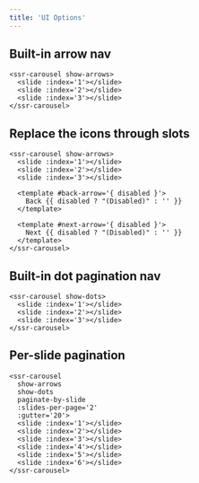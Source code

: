 ```yaml
---
title: 'UI Options'
---
```


## Built-in arrow nav

<demos-ui-arrows></demos-ui-arrows>

```vue
<ssr-carousel show-arrows>
  <slide :index='1'></slide>
  <slide :index='2'></slide>
  <slide :index='3'></slide>
</ssr-carousel>
```

## Replace the icons through slots

<demos-ui-arrows-custom></demos-ui-arrows-custom>

```vue
<ssr-carousel show-arrows>
  <slide :index='1'></slide>
  <slide :index='2'></slide>
  <slide :index='3'></slide>

  <template #back-arrow='{ disabled }'>
    Back {{ disabled ? "(Disabled)" : '' }}
  </template>

  <template #next-arrow='{ disabled }'>
    Next {{ disabled ? "(Disabled)" : '' }}
  </template>
</ssr-carousel>
```

## Built-in dot pagination nav

<demos-ui-dots></demos-ui-dots>

```vue
<ssr-carousel show-dots>
  <slide :index='1'></slide>
  <slide :index='2'></slide>
  <slide :index='3'></slide>
</ssr-carousel>
```

## Per-slide pagination

<demos-ui-paginate-by-slide></demos-ui-paginate-by-slide>

```vue
<ssr-carousel
  show-arrows
  show-dots
  paginate-by-slide
  :slides-per-page='2'
  :gutter='20'>
  <slide :index='1'></slide>
  <slide :index='2'></slide>
  <slide :index='3'></slide>
  <slide :index='4'></slide>
  <slide :index='5'></slide>
  <slide :index='6'></slide>
</ssr-carousel>
```
